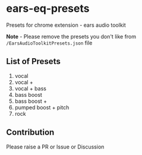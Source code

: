 # ears-eq-presets
Presets for chrome extension - ears audio toolkit 


**Note** - Please remove the presets you don't like from `/EarsAudioToolkitPresets.json` file


## List of Presets
1. vocal
2. vocal +
3. vocal + bass
4. bass boost
5. bass boost +
6. pumped boost + pitch
7. rock

## Contribution
Please raise a PR or Issue or Discussion
